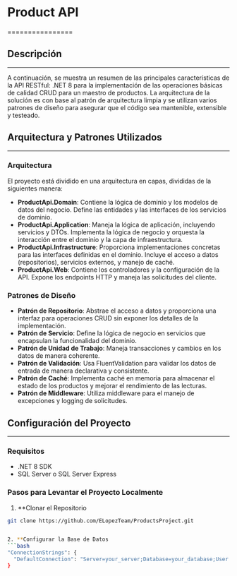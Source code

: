 # Product API
================

## Descripción
-----------
A continuación, se muestra un resumen de las principales características de la API RESTful: .NET 8 para la implementación de las operaciones básicas de calidad CRUD para un maestro de productos. La arquitectura de la solución es con base al patrón de arquitectura limpia y se utilizan varios patrones de diseño para asegurar que el código sea mantenible, extensible y testeado.

## Arquitectura y Patrones Utilizados
-----------------------------------

### Arquitectura

El proyecto está dividido en una arquitectura en capas, divididas de la siguientes manera:

* **ProductApi.Domain**: Contiene la lógica de dominio y los modelos de datos del negocio. Define las entidades y las interfaces de los servicios de dominio.
* **ProductApi.Application**: Maneja la lógica de aplicación, incluyendo servicios y DTOs. Implementa la lógica de negocio y orquesta la interacción entre el dominio y la capa de infraestructura.
* **ProductApi.Infrastructure**: Proporciona implementaciones concretas para las interfaces definidas en el dominio. Incluye el acceso a datos (repositorios), servicios externos, y manejo de caché.
* **ProductApi.Web**: Contiene los controladores y la configuración de la API. Expone los endpoints HTTP y maneja las solicitudes del cliente.

### Patrones de Diseño

* **Patrón de Repositorio**: Abstrae el acceso a datos y proporciona una interfaz para operaciones CRUD sin exponer los detalles de la implementación.
* **Patrón de Servicio**: Define la lógica de negocio en servicios que encapsulan la funcionalidad del dominio.
* **Patrón de Unidad de Trabajo**: Maneja transacciones y cambios en los datos de manera coherente.
* **Patrón de Validación**: Usa FluentValidation para validar los datos de entrada de manera declarativa y consistente.
* **Patrón de Caché**: Implementa caché en memoria para almacenar el estado de los productos y mejorar el rendimiento de las lecturas.
* **Patrón de Middleware**: Utiliza middleware para el manejo de excepciones y logging de solicitudes.

## Configuración del Proyecto
-------------------------

### Requisitos

* .NET 8 SDK
* SQL Server o SQL Server Express

### Pasos para Levantar el Proyecto Localmente

1. **Clonar el Repositorio
```bash
git clone https://github.com/ELopezTeam/ProductsProject.git


2. **Configurar la Base de Datos
```bash
"ConnectionStrings": {
  "DefaultConnection": "Server=your_server;Database=your_database;User Id=your_user;Password=your_password;"
}